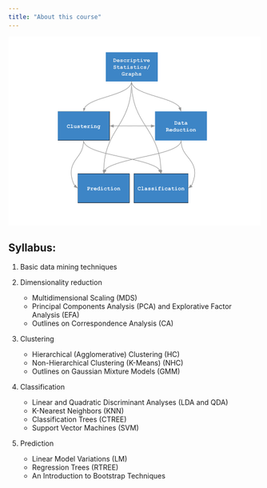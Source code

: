 ```yaml
---
title: "About this course"
---
```


![](images/data-mining-schema.png) 


## Syllabus:

1. Basic data mining techniques

2. Dimensionality reduction

    - Multidimensional Scaling (MDS)
    - Principal Components Analysis (PCA) and Explorative Factor Analysis (EFA)
    - Outlines on Correspondence Analysis (CA)

3. Clustering

    - Hierarchical (Agglomerative) Clustering (HC)
    - Non-Hierarchical Clustering (K-Means) (NHC)
    - Outlines on Gaussian Mixture Models (GMM)
  
4. Classification

    - Linear and Quadratic Discriminant Analyses (LDA and QDA)
    - K-Nearest Neighbors (KNN)
    - Classification Trees (CTREE)
    - Support Vector Machines (SVM)
  
5. Prediction

    - Linear Model Variations (LM)
    - Regression Trees (RTREE)
    - An Introduction to Bootstrap Techniques

